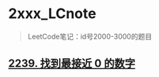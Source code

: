 # 2xxx_LCnote

> LeetCode笔记：id号2000-3000的题目

## [2239. 找到最接近 0 的数字](https://leetcode.cn/problems/find-closest-number-to-zero/)
